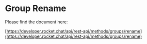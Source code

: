 # Group Rename

Please find the document here: 

[https://developer.rocket.chat/api/rest-api/methods/groups/rename](https://developer.rocket.chat/api/rest-api/methods/groups/rename)

